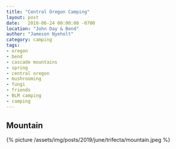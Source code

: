 ```yaml
---
title: "Central Oregon Camping"
layout: post
date:   2018-06-24 00:00:00 -0700
location: "John Day & Bend"
author: "Jameson Nyeholt"
category: camping
tags:
- oregon
- bend
- cascade mountains
- spring
- central oregon
- mushrooming
- fungi
- friends
- BLM camping
- camping
---
```


<!--more--> 

## Mountain
{% picture /assets/img/posts/2019/june/trifecta/mountain.jpeg %}